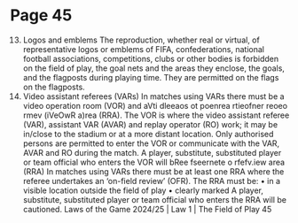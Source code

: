 # Page 45

13. Logos and emblems
The reproduction, whether real or virtual, of representative logos or emblems
of FIFA, confederations, national football associations, competitions, clubs or
other bodies is forbidden on the field of play, the goal nets and the areas they
enclose, the goals, and the flagposts during playing time. They are permitted on
the flags on the flagposts.
14. Video assistant referees (VARs)
In matches using VARs there must be a video operation room (VOR) and
aVti dleeaos ot poenrea rtieofner reoeo rmev (iVeOwR a)rea (RRA).
The VOR is where the video assistant referee (VAR), assistant VAR (AVAR)
and replay operator (RO) work; it may be in/close to the stadium or at a more
distant location. Only authorised persons are permitted to enter the VOR or
communicate with the VAR, AVAR and RO during the match.
A player, substitute, substituted player or team official who enters the VOR will
bRee fseernete o rfefv.iew area (RRA)
In matches using VARs there must be at least one RRA where the referee
undertakes an ‘on-field review’ (OFR). The RRA must be:
• in a visible location outside the field of play
• clearly marked
A player, substitute, substituted player or team official who enters the RRA will
be cautioned.
Laws of the Game 2024/25 | Law 1 | The Field of Play 45
